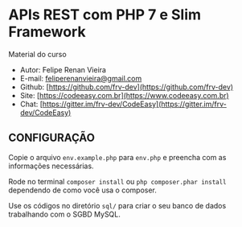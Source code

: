# APIs REST com PHP 7 e Slim Framework

Material do curso

* Autor: Felipe Renan Vieira
* E-mail: feliperenanvieira@gmail.com
* Github: [https://github.com/frv-dev](https://github.com/frv-dev)
* Site: [https://codeeasy.com.br](https://www.codeeasy.com.br)
* Chat: [https://gitter.im/frv-dev/CodeEasy](https://gitter.im/frv-dev/CodeEasy)

## CONFIGURAÇÃO

Copie o arquivo `env.example.php` para `env.php` e preencha com as informações necessárias.

Rode no terminal `composer install` ou `php composer.phar install` dependendo de como você usa o composer.

Use os códigos no diretório `sql/` para criar o seu banco de dados trabalhando com o SGBD MySQL.
